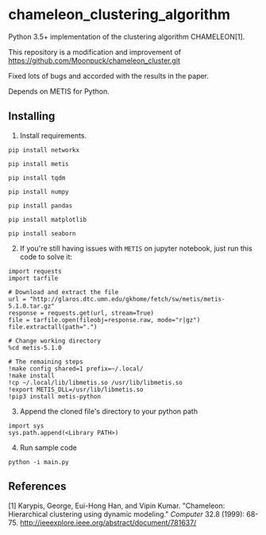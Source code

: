 # chameleon_clustering_algorithm
Python 3.5+ implementation of the clustering algorithm CHAMELEON[1].

This repository is a modification and improvement of https://github.com/Moonpuck/chameleon_cluster.git

Fixed lots of bugs and accorded with the results in the paper.

Depends on METIS for Python.

## Installing
1. Install requirements.

```
pip install networkx
```
```
pip install metis
```
```
pip install tqdm
```
```
pip install numpy
```
```
pip install pandas
```
```
pip install matplotlib
```
```
pip install seaborn
```
2. If you're still having issues with `METIS` on jupyter notebook, just run this code to solve it:
```
import requests
import tarfile

# Download and extract the file
url = "http://glaros.dtc.umn.edu/gkhome/fetch/sw/metis/metis-5.1.0.tar.gz"
response = requests.get(url, stream=True)
file = tarfile.open(fileobj=response.raw, mode="r|gz")
file.extractall(path=".")

# Change working directory
%cd metis-5.1.0

# The remaining steps
!make config shared=1 prefix=~/.local/
!make install
!cp ~/.local/lib/libmetis.so /usr/lib/libmetis.so
!export METIS_DLL=/usr/lib/libmetis.so
!pip3 install metis-python
```
3. Append the cloned file's directory to your python path
```
import sys
sys.path.append(<Library PATH>)
```

4. Run sample code

```
python -i main.py
```

## References

[1] Karypis, George, Eui-Hong Han, and Vipin Kumar. "Chameleon: Hierarchical clustering using dynamic modeling." *Computer* 32.8 (1999): 68-75.
http://ieeexplore.ieee.org/abstract/document/781637/
